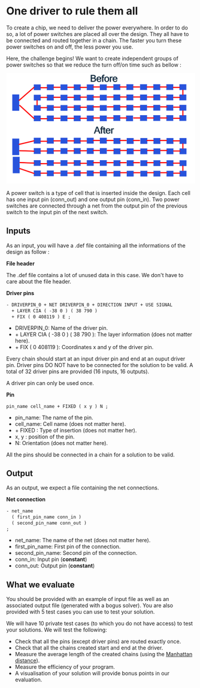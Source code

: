 # One driver to rule them all 

To create a chip, we need to deliver the power everywhere. In order to do so, a lot of power switches are placed all over the design. They all have to be connected and routed together in a chain. The faster you turn these power switches on and off, the less power you use.

Here, the challenge begins! We want to create independent groups of power switches so that we reduce the turn off/on time such as bellow :

![Alt text](./doc/cluster.png "Cluster example")


A power switch is a type of cell that is inserted inside the design. Each cell has one input pin (conn_out) and one output pin (conn_in). Two power switches are connected through a net from the output pin of the previous switch to the input pin of the next switch.

## Inputs 
As an input, you will have a .def file containing all the informations of the design as follow :

**File header**

The .def file contains a lot of unused data in this case. We don't have to care about the file header.

**Driver pins**
```
- DRIVERPIN_0 + NET DRIVERPIN_0 + DIRECTION INPUT + USE SIGNAL
  + LAYER CIA ( -38 0 ) ( 38 790 )
  + FIX ( 0 408119 ) E ;
```

- DRIVERPIN_0: Name of the driver pin.
- \+ LAYER CIA ( -38 0 ) ( 38 790 ): The layer information (does not matter here).
- \+ FIX ( 0 408119 ): Coordinates x and y of the driver pin.

Every chain should start at an input driver pin and end at an ouput driver pin. Driver pins DO NOT have to be connected for the solution to be valid. A total of 32 driver pins are provided (16 inputs, 16 outputs).

A driver pin can only be used once.

**Pin**
```
pin_name cell_name + FIXED ( x y ) N ;
```

- pin_name: The name of the pin.
- cell_name: Cell name (does not matter here).
- \+ FIXED : Type of insertion (does not matter her).
- x, y : position of the pin.
- N: Orientation (does not matter here).

All the pins should be connected in a chain for a solution to be valid.

## Output
As an output, we expect a file containing the net connections.

**Net connection**
```
- net_name
  ( first_pin_name conn_in )
  ( second_pin_name conn_out )
;
```
- net_name: The name of the net (does not matter here).
- first_pin_name: First pin of the connection.
- second_pin_name: Second pin of the connection.
- conn_in: Input pin (**constant**)
- conn_out: Output pin (**constant**)

## What we evaluate

You should be provided with an example of input file as well as an associated output file (generated with a bogus solver). You are also provided with 5 test cases you can use to test your solution.

We will have 10 private test cases (to which you do not have access) to test your solutions. We will test the following:

- Check that all the pins (except driver pins) are routed exactly once.
- Check that all the chains created start and end at the driver.
- Measure the average length of the created chains (using the [Manhattan distance](https://en.wikipedia.org/wiki/Taxicab_geometry)).
- Measure the efficiency of your program. 
- A visualisation of your solution will provide bonus points in our evaluation.
